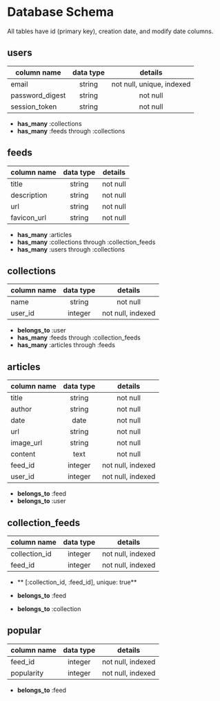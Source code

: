 # Database Schema
All tables have id (primary key), creation date, and modify date columns.

## users

| column name        | data type           | details           |
| ------------- |:-------------:|:-------------:|
| email | string | not null, unique, indexed |
| password_digest | string | not null |
| session_token | string | not null |


* **has_many** :collections
* **has_many** :feeds through :collections



## feeds

| column name        | data type           | details           |
| ------------- |:-------------:|:-------------:|
| title | string | not null |
| description | string | not null |
| url | string | not null |
| favicon_url | string | not null |


* **has_many** :articles
* **has_many** :collections through :collection_feeds
* **has_many** :users through :collections


## collections

| column name        | data type           | details           |
| ------------- |:-------------:|:-------------:|
| name | string | not null |
| user_id | integer | not null, indexed |


* **belongs_to** :user
* **has_many** :feeds through :collection_feeds
* **has_many** :articles through :feeds


## articles

| column name        | data type           | details           |
| ------------- |:-------------:|:-------------:|
| title | string | not null |
| author | string | not null |
| date | date | not null |
| url | string | not null |
| image_url | string | not null |
| content | text | not null |
| feed_id | integer | not null, indexed |
| user_id | integer | not null, indexed |


* **belongs_to** :feed
* **belongs_to** :user




## collection_feeds

| column name        | data type           | details           |
| ------------- |:-------------:|:-------------:|
| collection_id | integer | not null, indexed |
| feed_id | integer | not null, indexed |

* ** [:collection_id, :feed_id], unique: true**

* **belongs_to** :feed
* **belongs_to** :collection

## popular
| column name        | data type           | details           |
| ------------- |:-------------:|:-------------:|
| feed_id | integer | not null, indexed |
| popularity | integer | not null, indexed |

* **belongs_to** :feed
